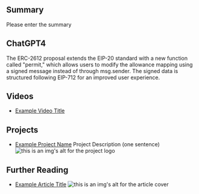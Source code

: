 ## Summary

Please enter the summary

## ChatGPT4

The ERC-2612 proposal extends the EIP-20 standard with a new function called "permit," which allows users to modify the allowance mapping using a signed message instead of through msg.sender. The signed data is structured following EIP-712 for an improved user experience.

## Videos

- [Example Video Title](https://www.youtube.com/watch?v=TDGq4aeevgY)

## Projects

- [Example Project Name](https://xxxx.xxx/xxxxx) Project Description (one sentence) ![this is an img's alt for the project logo](https://xxxx.xxx/project-logo.xxx)

## Further Reading

- [Example Article Title](https://xxxx.xxx/xxxxx) ![this is an img's alt for the article cover](https://xxxx.xxx/article-cover.xxx)
